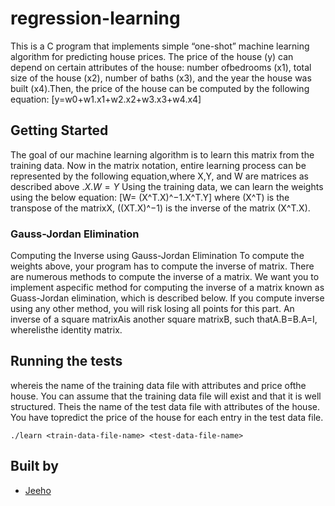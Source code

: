 # regression-learning

This is a C program that implements simple “one-shot” machine learning algorithm for predicting house prices.
The price of the house (y) can depend on certain attributes of the house:  number ofbedrooms (x1), total size of the house (x2), number of baths (x3), and the year the house was built (x4).Then, the price of the house can be computed by the following equation:
\[y=w0+w1.x1+w2.x2+w3.x3+w4.x4\]


## Getting Started

The goal of our machine learning algorithm is to learn this matrix from the training data. Now in the matrix notation, entire learning process can be represented by the following equation,where X,Y, and W are matrices as described above $.X.W=Y$ Using the training data, we can learn the weights using the below equation:
\[W= (X^T.X)^−1.X^T.Y\]
where \(X^T\) is the transpose of the matrixX, \((XT.X)^−1\) is the inverse of the matrix \(X^T.X\).

### Gauss-Jordan Elimination

Computing the Inverse using Gauss-Jordan Elimination To compute the weights above, your program has to compute the inverse of matrix.  There are numerous methods  to  compute  the  inverse  of  a  matrix.   We  want  you  to  implement  aspecific  method  for computing  the  inverse  of  a  matrix  known  as  Guass-Jordan  elimination,  which  is  described below.  If you compute inverse using any other method, you will risk losing all points for this part. An inverse of a square matrixAis another square matrixB, such thatA.B=B.A=I, whereIisthe identity matrix.


## Running the tests

where<train-data-file-name>is the name of the training data file with attributes and price ofthe  house.   You  can  assume  that  the  training  data  file  will  exist  and  that  it  is  well  structured.   The<test-data-file-name>is  the  name  of  the  test  data  file  with  attributes  of  the  house.   You  have  topredict the price of the house for each entry in the test data file.

```
./learn <train-data-file-name> <test-data-file-name>
```

## Built by

* [Jeeho](linkedin.com/in/jeeho-ahn-a01830181)
